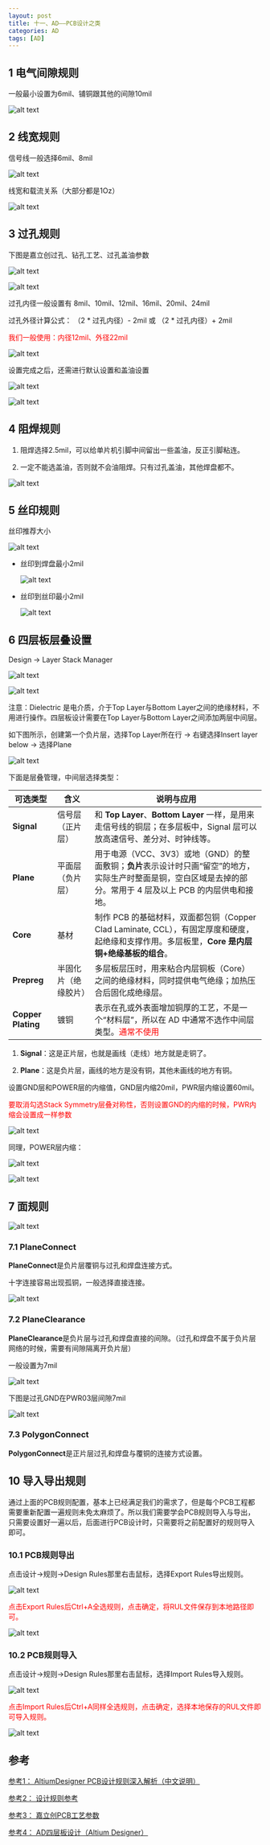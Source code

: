 ```yaml
---
layout: post
title: 十一、AD——PCB设计之类
categories: AD
tags: [AD]
---
```


## 1 电气间隙规则

一般最小设置为6mil、铺铜跟其他的间隙10mil

![alt text](image-1.png)

## 2 线宽规则

信号线一般选择6mil、8mil

![alt text](image-5.png)

线宽和载流关系（大部分都是1Oz）

![alt text](image-11.png)

## 3 过孔规则

下图是嘉立创过孔、钻孔工艺、过孔盖油参数

![alt text](image.png)

![alt text](image-6.png)

过孔内径一般设置有 8mil、10mil、12mil、16mil、20mil、24mil

过孔外径计算公式： （2 * 过孔内径）- 2mil 或 （2 * 过孔内径）+ 2mil

<font color="red">我们一般使用：内径12mil、外径22mil</font>

![alt text](image-2.png)

设置完成之后，还需进行默认设置和盖油设置

![alt text](image-3.png)

![alt text](image-4.png)

## 4 阻焊规则

1. 阻焊选择2.5mil，可以给单片机引脚中间留出一些盖油，反正引脚粘连。

2. 一定不能选盖油，否则就不会油阻焊。只有过孔盖油，其他焊盘都不。

![alt text](image-9.png)

## 5 丝印规则

丝印推荐大小

![alt text](image-12.png)

- 丝印到焊盘最小2mil

   ![alt text](image-7.png)

- 丝印到丝印最小2mil

   ![alt text](image-8.png)


## 6 四层板层叠设置

Design -> Layer Stack Manager

![alt text](image-17.png)

![alt text](image-18.png)


注意：Dielectric 是电介质，介于Top Layer与Bottom Layer之间的绝缘材料，不用进行操作。四层板设计需要在Top Layer与Bottom Layer之间添加两层中间层。

如下图所示，创建第一个负片层，选择Top Layer所在行 -> 右键选择Insert layer below -> 选择Plane

![alt text](image-19.png)

下面是层叠管理，中间层选择类型：

| 可选类型               | 含义         | 说明与应用                                                                                        |
| ------------------ | ---------- | -------------------------------------------------------------------------------------------- |
| **Signal**         | 信号层（正片层）   | 和 **Top Layer**、**Bottom Layer** 一样，是用来走信号线的铜层；在多层板中，Signal 层可以放高速信号、差分对、时钟线等。               |
| **Plane**          | 平面层（负片层）   | 用于电源（VCC、3V3）或地（GND）的整面敷铜；**负片**表示设计时只画“留空”的地方，实际生产时整面是铜，空白区域是去掉的部分。常用于 4 层及以上 PCB 的内层供电和接地。 |
| **Core**           | 基材         | 制作 PCB 的基础材料，双面都包铜（Copper Clad Laminate, CCL），有固定厚度和硬度，起绝缘和支撑作用。多层板里，**Core 是内层铜+绝缘基板的组合**。  |
| **Prepreg**        | 半固化片（绝缘胶片） | 多层板层压时，用来粘合内层铜板（Core）之间的绝缘材料，同时提供电气绝缘；加热压合后固化成绝缘层。                                           |
| **Copper Plating** | 镀铜         | 表示在孔或外表面增加铜厚的工艺，不是一个“材料层”，所以在 AD 中通常不选作中间层类型。<font color="red">通常不使用</font>                                         |


1. **Signal**：这是正片层，也就是画线（走线）地方就是走铜了。

2. **Plane**：这是负片层，画线的地方是没有铜，其他未画线的地方有铜。

设置GND层和POWER层的内缩值，GND层内缩20mil，PWR层内缩设置60mil。

<font color="red">要取消勾选Stack Symmetry层叠对称性，否则设置GND的内缩的时候，PWR内缩会设置成一样参数</font>

![alt text](image-20.png)

同理，POWER层内缩：

![alt text](image-21.png)

![alt text](image-22.png)

## 7 面规则

![alt text](image-10.png)

### 7.1 PlaneConnect

**PlaneConnect**是负片层覆铜与过孔和焊盘连接方式。

十字连接容易出现孤铜，一般选择直接连接。

![alt text](image-23.png)

### 7.2 PlaneClearance

**PlaneClearance**是负片层与过孔和焊盘直接的间隙。（过孔和焊盘不属于负片层网络的时候，需要有间隙隔离开负片层）

一般设置为7mil

![alt text](image-25.png)

下图是过孔GND在PWR03层间隙7mil

![alt text](image-24.png)


### 7.3 PolygonConnect

**PolygonConnect**是正片层过孔和焊盘与覆铜的连接方式设置。

## 10 导入导出规则

通过上面的PCB规则配置，基本上已经满足我们的需求了，但是每个PCB工程都需要重新配置一遍规则未免太麻烦了。所以我们需要学会PCB规则导入与导出，只需要设置好一遍以后，后面进行PCB设计时，只需要将之前配置好的规则导入即可。

### 10.1 PCB规则导出

点击设计->规则->Design Rules那里右击鼠标，选择Export Rules导出规则。 

![alt text](image-13.png)

<font color="red">点击Export Rules后Ctrl+A全选规则，点击确定，将RUL文件保存到本地路径即可。</font>

![alt text](image-14.png)

### 10.2 PCB规则导入

点击设计->规则->Design Rules那里右击鼠标，选择Import Rules导入规则。  

![alt text](image-15.png)

<font color="red">点击Import Rules后Ctrl+A同样全选规则，点击确定，选择本地保存的RUL文件即可导入规则。</font>

![alt text](image-16.png)

## 参考

[参考1： AltiumDesigner PCB设计规则深入解析（中文说明）](https://www.gofarlic.com/techArticleDetail?noticeId=146965)

[参考2： 设计规则参考](https://blog.51cto.com/u_16213612/11900791)

[参考3： 嘉立创PCB工艺参数](https://www.jlc.com/portal/vtechnology.html?spm=PCB.Neworder)

[参考4： AD四层板设计（Altium Designer）](https://blog.csdn.net/weixin_44887565/article/details/130839479)